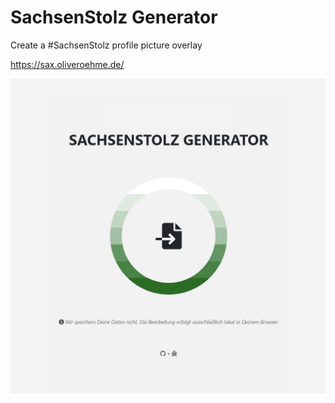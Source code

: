 # SachsenStolz Generator
Create a #SachsenStolz profile picture overlay

https://sax.oliveroehme.de/

![SachsenStolz Generator](https://github.com/ooehme/SachsenStolzGenerator/blob/main/teaser.png)
